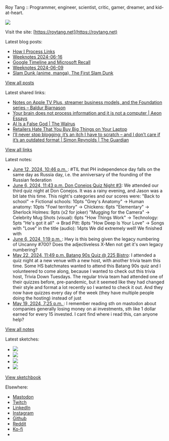 Roy Tang :: Programmer, engineer, scientist, critic, gamer, dreamer, and kid-at-heart.

![](https://roytang.net/static/img/profile.jpg)

Visit the site: [https://roytang.net](https://roytang.net)

Latest blog posts:

- [How I Process Links](https://roytang.net/2024/06/processing-links/)
- [Weeknotes 2024-06-16](https://roytang.net/2024/06/weeknotes-06-16/)
- [Google Timeline and Microsoft Recall](https://roytang.net/2024/06/google-timeline-microsoft-recall/)
- [Weeknotes 2024-06-09](https://roytang.net/2024/06/weeknotes-06-09/)
- [Slam Dunk (anime, manga), The First Slam Dunk](https://roytang.net/2024/06/slam-dunk/)

[View all posts](https://roytang.net/blog)

Latest shared links:

- [Notes on Apple TV Plus, streamer business models, and the Foundation series – Baldur Bjarnason](https://roytang.net/2024/06/073c05969293af6674a5302207c789bf/)
- [Your brain does not process information and it is not a computer | Aeon Essays](https://roytang.net/2024/06/059aff00ef2b1c8d4be9c5014b651f01/)
- [AI Is a False God | The Walrus](https://roytang.net/2024/06/96097b03338847a788258dd1fa6f7c3b/)
- [Retailers Hate That You Buy Big Things on Your Laptop](https://roytang.net/2024/06/13407ece39d6d9707a18ab2a84430342/)
- [I’ll never stop blogging: it’s an itch I have to scratch – and I don’t care if it’s an outdated format | Simon Reynolds | The Guardian](https://roytang.net/2024/06/16fbf3b7e176de1a21399b3c6c035ce4/)

[View all links](https://roytang.net/links)

Latest notes:

- [June 12, 2024, 10:46 p.m. ](https://roytang.net/2024/06/112604190894862607/): #TIL that PH independence day falls on the same day as Russia day, i.e. the anniversary of the founding of the Russian federation
- [June 6, 2024, 11:43 p.m. Don Conejos Quiz Night #3](https://roytang.net/2024/06/don-conejos-03/): We attended our third quiz night at Don Conejos. It was a rainy evening, and Jason was a bit late this time. This night&#x27;s categories and our scores were: &quot;Back to school&quot; -&gt; Fictional schools: 10pts &quot;Grey&#x27;s Anatomy&quot; -&gt; Human anatomy: 10pts &quot;Fowl territory&quot; -&gt; Chickens: 6pts &quot;Elementary&quot; -&gt; Sherlock Holmes: 9pts (x2 for joker) &quot;Mugging for the Camera&quot; -&gt; Celebrity Mug Shots (visual): 6pts &quot;How Things Work&quot; -&gt; Technology: 5pts &quot;He&#x27;s got it all&quot; -&gt; Brad Pitt: 8pts &quot;How Deep Is Your Love&quot; -&gt; Songs with &quot;Love&quot; in the title (audio): 14pts We did extremely well! We finished with
- [June 6, 2024, 1:19 p.m. ](https://roytang.net/2024/06/l7bxycg/): Hwy is this being given the legacy numbering of Uncanny #700? Does the adjectiveless X-Men not get it&#x27;s own legacy numbering?
- [May 22, 2024, 11:49 p.m. Batang 90s Quiz @ 225 Bistro](https://roytang.net/2024/05/225-bistro-90s-quiz/): I attended a quiz night at a new venue with a new host, with another trivia team this time. Some HS batchmates wanted to attend this Batang 90s quiz and I volunteered to come along, because I wanted to check out this trivia host, Trivia Down Tuesdays. The regular trivia team had attended one of their quizzes before, pre-pandemic, but it seemed like they had changed their style and format a lot recently so I wanted to check it out. And they now have quizzes every day of the week (they have multiple people doing the hosting) instead of just
- [May 19, 2024, 7:25 p.m. ](https://roytang.net/2024/05/112467503584986613/): I remember reading sth on mastodon about companies generally losing money on ai investments, sth like 1 dollar earned for every 15 invested. I cant find where i read this, can anyone help?

[View all notes](https://roytang.net/notes)

Latest sketches:


- ![](https://roytang.net/media/cache/c3/52/c3524701d7d18fa2b6b280d4437c7ba1.jpg)
- ![](https://roytang.net/media/cache/b8/6e/b86e3f7c5db451a5bf40260cdf52e2c0.jpg)
- ![](https://roytang.net/media/cache/09/11/09119bc377da2a1bf7e9d18251a6b7a6.jpg)
- ![](https://roytang.net/media/cache/3c/7d/3c7d410c1cd355b7897272dd51e3b61a.jpg)

[View sketchbook](https://roytang.net/albums/sketchbook)


Elsewhere:

- [Mastodon](https://indieweb.social/@roytang)
- [Twitch](https://twitch.tv/twitchyroy)
- [LinkedIn](https://www.linkedin.com/in/roytang)
- [Instagram](https://instagram.com/roytang0400)
- [Github](https://github.com/roytang)
- [Reddit](https://reddit.com/u/hungryroy)
- [Ko-fi](https://ko-fi.com/roytang)
- [](mailto:hello@roytang.net)